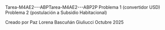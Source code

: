 Tarea-M4AE2---ABPTarea-M4AE2---ABP2P 
Problema 1 (convertidor USD)
Problema 2 (postulación a Subsidio Habitacional)

Creado por Paz Lorena Bascuñán Giuliucci
Octubre 2025
